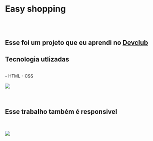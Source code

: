 <h1>Easy shopping</h1>
<br>
<br>
<h2>Esse foi um projeto que eu aprendi no <a href="https://rodolfomori.com.br/devclub">Devclub</a></h2>

<h2>Tecnologia utlizadas</h2>
<br>
- HTML
- CSS
<br>
<br>

<img src="https://github.com/alencarpereira/easy-shopping/blob/main/assets/32-computador.png?raw=true">
<br>
<br>
<br>
<h2>Esse trabalho também é responsivel</h2>
<br>
<br>
<img src="https://github.com/alencarpereira/easy-shopping/blob/main/assets/33-cel.png?raw=true"/>
